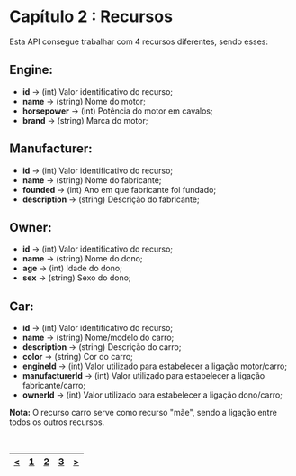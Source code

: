 # Capítulo 2 : Recursos
Esta API consegue trabalhar com 4 recursos diferentes, sendo esses:

## Engine:
* **id** -> (int) Valor identificativo do recurso;
* **name** -> (string) Nome do motor;
* **horsepower** -> (int) Potência do motor em cavalos;
* **brand** -> (string) Marca do motor;

## Manufacturer:
* **id** -> (int) Valor identificativo do recurso;
* **name** -> (string) Nome do fabricante;
* **founded** -> (int) Ano em que fabricante foi fundado;
* **description** -> (string) Descrição do fabricante;

## Owner:
* **id** -> (int) Valor identificativo do recurso;
* **name** -> (string) Nome do dono;
* **age** -> (int) Idade do dono;
* **sex** -> (string) Sexo do dono;

## Car:
* **id** -> (int) Valor identificativo do recurso;
* **name** -> (string) Nome/modelo do carro;
* **description** -> (string) Descrição do carro;
* **color** -> (string) Cor do carro;
* **engineId** -> (int) Valor utilizado para estabelecer a ligação motor/carro;
* **manufacturerId** -> (int) Valor utilizado para estabelecer a ligação fabricante/carro;
* **ownerId** -> (int) Valor utilizado para estabelecer a ligação dono/carro;

**Nota:** O recurso carro serve como recurso "mãe", sendo a ligação entre todos os outros recursos.

<br>

| [<](capitulo1.md) | [1](capitulo1.md) | [2](capitulo2.md) | [3](capitulo3.md) | [>](capitulo3.md) |
| :---: | :---: | :---: | :---: | :---: |